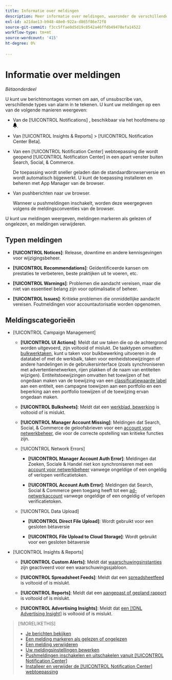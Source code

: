 ```yaml
---
title: Informatie over meldingen
description: Meer informatie over meldingen, waaronder de verschillende typen en categorieën.
exl-id: a21dae13-b948-48e0-922a-d865f86e72f8
source-git-commit: f3cc5ffae0d5d19c8542a46ffdb49478efa14522
workflow-type: tm+mt
source-wordcount: '415'
ht-degree: 0%

---
```


# Informatie over meldingen

*Bètaonderdeel*

U kunt uw berichtmontages vormen om aan, of unsubscribe van, verschillende types van alarm in te tekenen. U kunt uw meldingen op een van de volgende manieren weergeven:

* Van de [!UICONTROL Notifications] , beschikbaar via het hoofdmenu op ![Meldingen](/help/search-social-commerce/assets/notifications-panel.png "Meldingen").

* Van [!UICONTROL Insights & Reports] > [!UICONTROL Notification Center Beta].

* Van een [!UICONTROL Notification Center] webtoepassing die wordt geopend [!UICONTROL Notification Center] in een apart venster buiten Search, Social, &amp; Commerce.

  De toepassing wordt sneller geladen dan de standaardbrowserversie en wordt automatisch bijgewerkt. U kunt de toepassing installeren en beheren met App Manager van de browser.

* Van pushberichten naar uw browser.

  Wanneer u pushmeldingen inschakelt, worden deze weergegeven volgens de meldingsconventies van de browser.

U kunt uw meldingen weergeven, meldingen markeren als gelezen of ongelezen, en meldingen verwijderen.

## Typen meldingen

* **[!UICONTROL Notices]**: Release, downtime en andere kennisgevingen voor wijzigingsbeheer.

* **[!UICONTROL Recommendations]**: Geïdentificeerde kansen om prestaties te verbeteren, beste praktijken uit te voeren, etc.

* **[!UICONTROL Warnings]**: Problemen die aandacht vereisen, maar die niet van essentieel belang zijn voor optimalisatie of beheer.

* **[!UICONTROL Issues]**: Kritieke problemen die onmiddellijke aandacht vereisen. Foutmeldingen voor accountautorisatie worden opgenomen.

## Meldingscategorieën

* [!UICONTROL Campaign Management]

   * **[!UICONTROL UI Actions]**: Meldt dat uw taken die op de achtergrond worden uitgevoerd, zijn voltooid of mislukt. De taaktypen omvatten: [bulkwerktaken](/help/search-social-commerce/campaign-management/bulksheets/bulksheet-about.md), kunt u taken voor bulkbewerking uitvoeren in de datatabel of met de werkbalk, taken voor eenheidstoewijzingen of andere handelingen in de gebruikersinterface (zoals synchroniseren met advertentienetwerken, rijen plakken of de naam van entiteiten wijzigen). Entiteitstoewijzingen omvatten het toewijzen of het ongedaan maken van de toewijzing van een [classificatiewaarde label](/help/search-social-commerce/campaign-management/label-classifications/classification-about.md) aan een entiteit, een campagne toewijzen aan een portfolio en een beperking aan een portfolio toewijzen of de toewijzing ervan ongedaan maken.<!--Link "constraint" to constraint-about.md if that file is ever public -->

   * **[!UICONTROL Bulksheets]**: Meldt dat een [werkblad, bewerking](/help/search-social-commerce/campaign-management/bulksheets/bulksheet-about.md) is voltooid of is mislukt.

   * **[!UICONTROL Manager Account Missing]**: Meldingen dat Search, Social, &amp; Commerce de geloofsbrieven voor een [account voor netwerkbeheer](/help/search-social-commerce/admin/manager-accounts.md), die voor de correcte opstelling van kritieke functies zijn.

  <!--
  * [!UICONTROL Setup Errors]
  
    * **[!UICONTROL Adobe Analytics Tracking Setup Error]**: : Notifications that the [!UICONTROL Landing Page Suffix] value is incorrect, missing, or contains an incorrect s_kwcid template; or it's overridden at a lower level by an incorrect value.
    
    * **[!UICONTROL Manager Account Missing]**: Notifications that Search, Social, & Commerce is missing the credentials for an [ad network manager account](/help/search-social-commerce/admin/manager-accounts.md), which are for the correct setup of critical functions.
  -->

   * [!UICONTROL Network Errors]

      * **[!UICONTROL Manager Account Auth Error]**: Meldingen dat Zoeken, Sociale &amp; Handel niet kon synchroniseren met een [account voor netwerkbeheer](/help/search-social-commerce/admin/manager-accounts.md) vanwege ongeldige of een ongeldig of verlopen verificatietoken.

      * **[!UICONTROL Account Auth Error]**: Meldingen dat Search, Social &amp; Commerce geen toegang heeft tot een [ad-netwerkaccount](/help/search-social-commerce/campaign-management/accounts/ad-network-account-about.md) vanwege ongeldige of een ongeldig of verlopen verificatietoken.

   * [!UICONTROL Data Upload]

      * **[!UICONTROL Direct File Upload]**: Wordt gebruikt voor een gesloten bètaversie

      * **[!UICONTROL File Upload to Cloud Storage]**: Wordt gebruikt voor een gesloten bètaversie

<!--
* [!UICONTROL Optimization]
-->

* [!UICONTROL Insights & Reports]

   * **[!UICONTROL Custom Alerts]**: Meldt dat [waarschuwingsinstanties](/help/search-social-commerce/alerts/alert-about.md) zijn geactiveerd voor een waarschuwingssjabloon.

   * **[!UICONTROL Spreadsheet Feeds]**: Meldt dat een [spreadsheetfeed](/help/search-social-commerce/reports/automation/spreadsheet-feeds/spreadsheet-feed-about.md) is voltooid of is mislukt.

   * **[!UICONTROL Reports]**: Meldt dat een [aangepast of gepland rapport](/help/search-social-commerce/reports/report-about.md) is voltooid of is mislukt.

   * **[!UICONTROL Advertising Insights]**: Meldt dat [een [!DNL Advertising Insight]](/help/search-social-commerce/advertising-insights/insight-about.md) is voltooid of is mislukt.

<!--
* [!UICONTROL System]
-->

>[!MORELIKETHIS]
>
>* [Je berichten bekijken](notification-view.md)
>* [Een melding markeren als gelezen of ongelezen](notification-mark-read-unread.md)
>* [Een melding verwijderen](notification-delete.md)
>* [Uw meldingsinstellingen bewerken](notification-edit.md)
>* [Pushmeldingen inschakelen en uitschakelen vanuit [!UICONTROL Notification Center]](notifications-push-enable-disable.md)
>* [Installeer en verwijder de [!UICONTROL Notification Center] webtoepassing](notification-app-install-uninstall.md)

